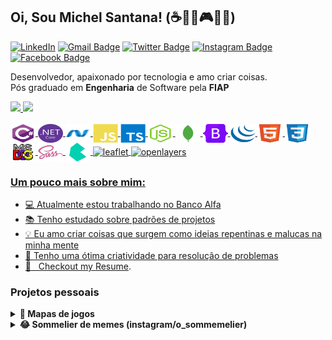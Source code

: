 ## Oi, Sou Michel Santana! (☕👨‍💻🎮🔎🐞)

<!--desenvolvedor, apaixonado por tecnologia e amo criar coisas. <br>Pós graduado em **Engenharia** de Software pela **FIAP**-->

[![LinkedIn](https://img.shields.io/badge/LinkedIn-%230077B5.svg?&style=flat-square&logo=linkedin&logoColor=white)](https://linkedin.com/in/mchlsntn)
[![Gmail Badge](https://img.shields.io/badge/Gmail-red?style=flat-square&logo=Gmail&logoColor=white&link=mailto:mich3l.santana0@gmail.com)](mailto:mich3l.santana0@gmail.com)
[![Twitter Badge](https://img.shields.io/badge/-Twitter-1ca0f1?style=flat&labelColor=1ca0f1&logo=twitter&logoColor=white&link=https://twitter.com/hackerzao)](https://twitter.com/hackerzao)
[![Instagram Badge](https://img.shields.io/badge/-Instagram-E4405F?style=flat&logo=instagram&logoColor=white&link=https://instagram.com/mchlsntn/)](https://instagram.com/mchlsntn)
[![Facebook Badge](https://img.shields.io/badge/-Facebook-1877f2?style=flat&logo=facebook&logoColor=white&link=https://facebook.com/mchlsntn)](https://facebook.com/mchlsntn)

<!--[![Typing SVG](https://readme-typing-svg.herokuapp.com?font=comfortaa&color=016EEA&size=24&width=500&lines=Sou desenvolvedor+de+software;apaixonado+por+tecnologia;Amo+criar+coisas;Bem+vindo!+😁)](https://git.io/typing-svg)-->

Desenvolvedor, apaixonado por tecnologia e amo criar coisas. <br>Pós graduado em **Engenharia** de Software pela **FIAP**

<div align="left">
  <a href="https://github.com/michelsantana">
  <img height="180em" src="https://github-readme-stats.vercel.app/api?username=michelsantana&show_icons=true&theme=dark&include_all_commits=true&count_private=true"/>
  <img height="180em" src="https://github-readme-stats.vercel.app/api/top-langs/?username=michelsantana&theme=dark"/>
</div>
<div style="display: inline_block"><br>
  <img align="center" alt="csharp" height="30" width="40" src="https://raw.githubusercontent.com/devicons/devicon/master/icons/csharp/csharp-original.svg">
  <img align="center" alt="dotnetcore" height="30" width="40" src="https://raw.githubusercontent.com/devicons/devicon/master/icons/dotnetcore/dotnetcore-original.svg">
  <img align="center" alt="dot-net" height="30" width="40" src="https://raw.githubusercontent.com/devicons/devicon/master/icons/dot-net/dot-net-original.svg">
  <img align="center" alt="javascript" height="30" width="40" src="https://raw.githubusercontent.com/devicons/devicon/master/icons/javascript/javascript-plain.svg">
  <img align="center" alt="ts" height="30" width="40" src="https://raw.githubusercontent.com/devicons/devicon/master/icons/typescript/typescript-plain.svg">
  <img align="center" alt="nodejs" height="30" width="40" src="https://raw.githubusercontent.com/devicons/devicon/master/icons/nodejs/nodejs-plain.svg">
  <img align="center" alt="mongodb" height="30" width="40" src="https://raw.githubusercontent.com/devicons/devicon/master/icons/mongodb/mongodb-plain.svg">
  <img align="center" alt="bootstrap" height="30" width="40" src="https://raw.githubusercontent.com/devicons/devicon/master/icons/bootstrap/bootstrap-original.svg">
  <img align="center" alt="jquery" height="30" width="40" src="https://raw.githubusercontent.com/devicons/devicon/master/icons/jquery/jquery-original.svg">
  <img align="center" alt="html5" height="30" width="40" src="https://raw.githubusercontent.com/devicons/devicon/master/icons/html5/html5-original.svg">
  <img align="center" alt="css3" height="30" width="40" src="https://raw.githubusercontent.com/devicons/devicon/master/icons/css3/css3-original.svg">
  <img align="center" alt="msdos" height="30" width="40" src="https://raw.githubusercontent.com/devicons/devicon/master/icons/msdos/msdos-original.svg">
  <img align="center" alt="sass" height="30" width="40" src="https://raw.githubusercontent.com/devicons/devicon/master/icons/sass/sass-original.svg">
  <img align="center" alt="bulma" height="30" width="40" src="https://raw.githubusercontent.com/devicons/devicon/master/icons/bulma/bulma-plain.svg">
  <img align="center" alt="leaflet" height="30" width="40" src="https://leafletjs.com/docs/images/favicon.ico">
  <img align="center" alt="openlayers" height="30" width="40" src="https://openlayers.org/assets/theme/img/favicon.ico">
  <!--<img align="right" alt="Mchl-pic" height="150" style="border-radius:50px;" src="">-->
</div>

### Um pouco mais sobre mim:

- 💻 Atualmente estou trabalhando no Banco Alfa
- 📚 Tenho estudado sobre padrões de projetos
- 💡 Eu amo criar coisas que surgem como ideias repentinas e malucas na minha mente
- 🌈 Tenho uma ótima criatividade para resolução de problemas
- 📝 &nbsp; Checkout my [Resume](https://manumanoj.me/Resume.pdf).

### Projetos pessoais

<details>	
  <summary><b>📌 Mapas de jogos</b></summary>
  <ul>
  <li>🟢 Online</li>
  <li>🔒 Privado</li>
  <li>
    <img align="center" alt="csharp" height="30" width="40" src="https://raw.githubusercontent.com/devicons/devicon/master/icons/csharp/csharp-original.svg">
    <img align="center" alt="dot-net" height="30" width="40" src="https://raw.githubusercontent.com/devicons/devicon/master/icons/dot-net/dot-net-original.svg">
    <img align="center" alt="mongodb" height="30" width="40" src="https://raw.githubusercontent.com/devicons/devicon/master/icons/mongodb/mongodb-plain.svg">
    <img align="center" alt="javascript" height="30" width="40" src="https://raw.githubusercontent.com/devicons/devicon/master/icons/javascript/javascript-plain.svg">
    <img align="center" alt="bootstrap" height="30" width="40" src="https://raw.githubusercontent.com/devicons/devicon/master/icons/bootstrap/bootstrap-original.svg">
    <img align="center" alt="bulma" height="30" width="40" src="https://raw.githubusercontent.com/devicons/devicon/master/icons/bulma/bulma-plain.svg">
    <img align="center" alt="leaflet" height="30" width="40" src="https://leafletjs.com/docs/images/favicon.ico">
    <img align="center" alt="openlayers" height="30" width="40" src="https://openlayers.org/assets/theme/img/favicon.ico">
    <img align="center" alt="jquery" height="30" width="40" src="https://raw.githubusercontent.com/devicons/devicon/master/icons/jquery/jquery-original.svg">
    <img align="center" alt="html5" height="30" width="40" src="https://raw.githubusercontent.com/devicons/devicon/master/icons/html5/html5-original.svg">
    <img align="center" alt="css3" height="30" width="40" src="https://raw.githubusercontent.com/devicons/devicon/master/icons/css3/css3-original.svg">
    <img align="center" alt="sass" height="30" width="40" src="https://raw.githubusercontent.com/devicons/devicon/master/icons/sass/sass-original.svg">
  </li>
</details>

<details>	
  <summary><b>😂 Sommelier de memes (instagram/o_sommemelier)</b></summary>
  <ul>
  <li>🟢 Online</li>
  <li>🔒 Privado</li>
  <li>
  <img align="center" alt="nodejs" height="30" width="40" src="https://raw.githubusercontent.com/devicons/devicon/master/icons/nodejs/nodejs-plain.svg">
  <img align="center" alt="ts" height="30" width="40" src="https://raw.githubusercontent.com/devicons/devicon/master/icons/typescript/typescript-plain.svg">
  <img align="center" alt="sqlite" height="30" width="40" src="https://raw.githubusercontent.com/michelsantana/michelsantana/main/img/sqlite.png">
  </li>
</details>
